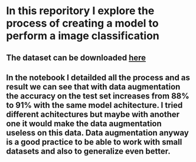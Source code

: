 # In this reporitory I explore the process of creating a model to perform a image classification
## The dataset can be downloaded [here](https://www.microsoft.com/en-us/download/details.aspx?id=54765)
## In the notebook I detailded all the process and as result we can see that with data augmentation the accuracy on the test set increases from 88% to 91% with the same model achitecture. I tried different achitectures but maybe with another one it would make the data augmentation useless on this data. Data augmentation anyway is a good practice to be able to work with small datasets and also to generalize even better.
